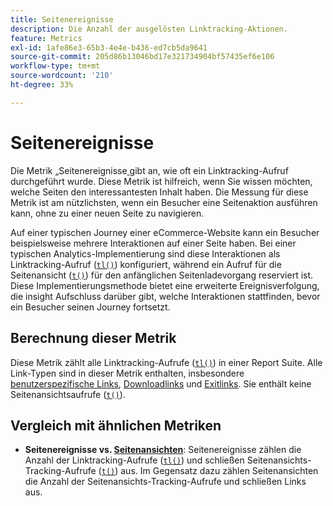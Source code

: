 ```yaml
---
title: Seitenereignisse
description: Die Anzahl der ausgelösten Linktracking-Aktionen.
feature: Metrics
exl-id: 1afe86e3-65b3-4e4e-b436-ed7cb5da9641
source-git-commit: 205d86b13046bd17e321734904bf57435ef6e106
workflow-type: tm+mt
source-wordcount: '210'
ht-degree: 33%

---
```


# Seitenereignisse

Die Metrik „Seitenereignisse[ ](overview.md) gibt an, wie oft ein Linktracking-Aufruf durchgeführt wurde. Diese Metrik ist hilfreich, wenn Sie wissen möchten, welche Seiten den interessantesten Inhalt haben. Die Messung für diese Metrik ist am nützlichsten, wenn ein Besucher eine Seitenaktion ausführen kann, ohne zu einer neuen Seite zu navigieren.

Auf einer typischen Journey einer eCommerce-Website kann ein Besucher beispielsweise mehrere Interaktionen auf einer Seite haben. Bei einer typischen Analytics-Implementierung sind diese Interaktionen als Linktracking-Aufruf ([`tl()`](/help/implement/vars/functions/tl-method.md)) konfiguriert, während ein Aufruf für die Seitenansicht ([`t()`](/help/implement/vars/functions/t-method.md)) für den anfänglichen Seitenladevorgang reserviert ist. Diese Implementierungsmethode bietet eine erweiterte Ereignisverfolgung, die insight Aufschluss darüber gibt, welche Interaktionen stattfinden, bevor ein Besucher seinen Journey fortsetzt.

## Berechnung dieser Metrik

Diese Metrik zählt alle Linktracking-Aufrufe ([`tl()`](/help/implement/vars/functions/tl-method.md)) in einer Report Suite. Alle Link-Typen sind in dieser Metrik enthalten, insbesondere [benutzerspezifische Links](../dimensions/custom-link.md), [Downloadlinks](../dimensions/download-link.md) und [Exitlinks](../dimensions/exit-link.md). Sie enthält keine Seitenansichtsaufrufe ([`t()`](/help/implement/vars/functions/t-method.md)).

## Vergleich mit ähnlichen Metriken

* **Seitenereignisse vs. [Seitenansichten](page-views.md)**: Seitenereignisse zählen die Anzahl der Linktracking-Aufrufe ([`tl()`](/help/implement/vars/functions/tl-method.md)) und schließen Seitenansichts-Tracking-Aufrufe ([`t()`](/help/implement/vars/functions/t-method.md)) aus. Im Gegensatz dazu zählen Seitenansichten die Anzahl der Seitenansichts-Tracking-Aufrufe und schließen Links aus.
